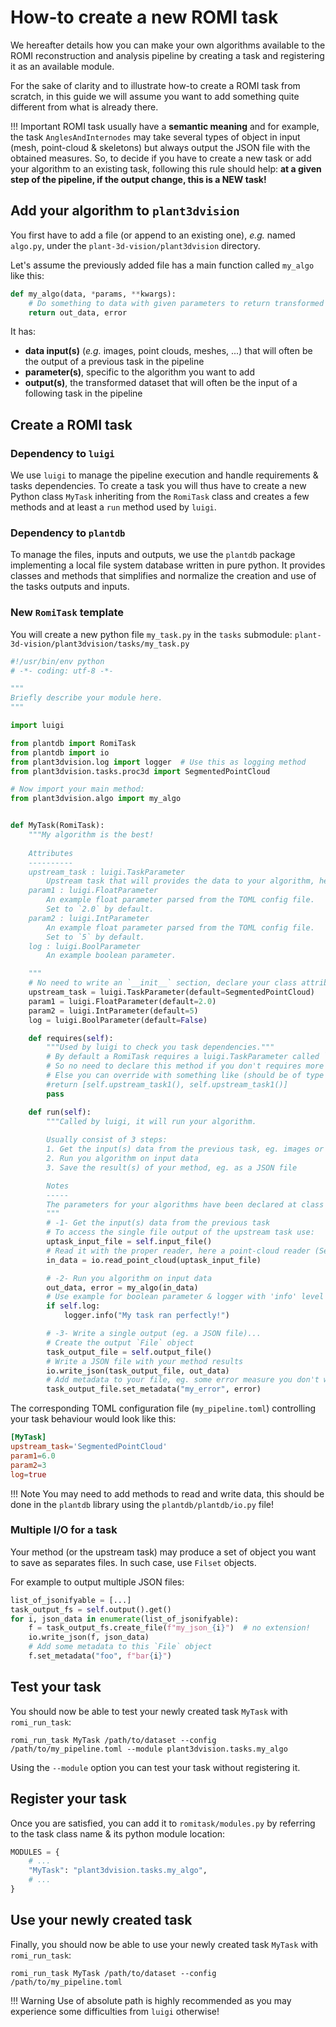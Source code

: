 How-to create a new ROMI task
=============================

We hereafter details how you can make your own algorithms available to the ROMI reconstruction and analysis pipeline by creating a task and registering it as an available module.

For the sake of clarity and to illustrate how-to create a ROMI task from scratch, in this guide we will assume you want to add something quite different from what is already there.

!!! Important 
    ROMI task usually have a **semantic meaning** and for example, the task `AnglesAndInternodes` may take several types of object in input (mesh, point-cloud & skeletons) but always output the JSON file with the obtained measures.
    So, to decide if you have to create a new task or add your algorithm to an existing task, following this rule should help: **at a given step of the pipeline, if the output change, this is a NEW task!**


## Add your algorithm to `plant3dvision`

You first have to add a file (or append to an existing one), *e.g.* named `algo.py`, under the `plant-3d-vision/plant3dvision` directory.

Let's assume the previously added file has a main function called `my_algo` like this:

```python
def my_algo(data, *params, **kwargs):
    # Do something to data with given parameters to return transformed data `out_data`
    return out_data, error
```

It has:

- **data input(s)** (*e.g.* images, point clouds, meshes, ...) that will often be the output of a previous task in the pipeline
- **parameter(s)**, specific to the algorithm you want to add
- **output(s)**, the transformed dataset that will often be the input of a following task in the pipeline


## Create a ROMI task

### Dependency to `luigi`

We use `luigi` to manage the pipeline execution and handle requirements & tasks dependencies.
To create a task you will thus have to create a new Python class `MyTask` inheriting from the `RomiTask` class and creates a few methods and at least a `run` method used by `luigi`.

### Dependency to `plantdb`

To manage the files, inputs and outputs, we use the `plantdb` package implementing a local file system database written in pure python.
It provides classes and methods that simplifies and normalize the creation and use of the tasks outputs and inputs.

### New `RomiTask` template

You will create a new python file `my_task.py` in the `tasks` submodule: `plant-3d-vision/plant3dvision/tasks/my_task.py`

```python
#!/usr/bin/env python
# -*- coding: utf-8 -*-

"""
Briefly describe your module here.
"""

import luigi

from plantdb import RomiTask
from plantdb import io
from plant3dvision.log import logger  # Use this as logging method
from plant3dvision.tasks.proc3d import SegmentedPointCloud

# Now import your main method:
from plant3dvision.algo import my_algo


def MyTask(RomiTask):
    """My algorithm is the best!
    
    Attributes
    ----------
    upstream_task : luigi.TaskParameter
        Upstream task that will provides the data to your algorithm, here `SegmentedPointCloud`.
    param1 : luigi.FloatParameter
        An example float parameter parsed from the TOML config file.
        Set to `2.0` by default.
    param2 : luigi.IntParameter
        An example float parameter parsed from the TOML config file.
        Set to `5` by default.
    log : luigi.BoolParameter
        An example boolean parameter.

    """
    # No need to write an `__init__` section, declare your class attributes as task parameters:
    upstream_task = luigi.TaskParameter(default=SegmentedPointCloud)
    param1 = luigi.FloatParameter(default=2.0)
    param2 = luigi.IntParameter(default=5)
    log = luigi.BoolParameter(default=False)

    def requires(self):
        """Used by luigi to check you task dependencies."""
        # By default a RomiTask requires a luigi.TaskParameter called `upstream_task`.
        # So no need to declare this method if you don't requires more than one upstream task!
        # Else you can override with something like (should be of type `luigi.TaskParameter`!):
        #return [self.upstream_task1(), self.upstream_task1()]
        pass

    def run(self):
        """Called by luigi, it will run your algorithm.
        
        Usually consist of 3 steps:
        1. Get the input(s) data from the previous task, eg. images or point clouds
        2. Run you algorithm on input data
        3. Save the result(s) of your method, eg. as a JSON file

        Notes
        -----
        The parameters for your algorithms have been declared at class instantiation!
        """
        # -1- Get the input(s) data from the previous task
        # To access the single file output of the upstream task use:
        uptask_input_file = self.input_file()
        # Read it with the proper reader, here a point-cloud reader (SegmentedPointCloud):
        in_data = io.read_point_cloud(uptask_input_file)

        # -2- Run you algorithm on input data
        out_data, error = my_algo(in_data)
        # Use example for boolean parameter & logger with 'info' level
        if self.log:
            logger.info("My task ran perfectly!")

        # -3- Write a single output (eg. a JSON file)...
        # Create the output `File` object
        task_output_file = self.output_file()
        # Write a JSON file with your method results
        io.write_json(task_output_file, out_data)
        # Add metadata to your file, eg. some error measure you don't want to include in the main output file:
        task_output_file.set_metadata("my_error", error)
```

The corresponding TOML configuration file (`my_pipeline.toml`) controlling your task behaviour would look like this:

```toml
[MyTask]
upstream_task='SegmentedPointCloud'
param1=6.0
param2=3
log=true
```

!!! Note
    You may need to add methods to read and write data, this should be done in the `plantdb` library using the `plantdb/plantdb/io.py` file!

### Multiple I/O for a task

Your method (or the upstream task) may produce a set of object you want to save as separates files. In such case, use `Filset` objects.

For example to output multiple JSON files:

```python
list_of_jsonifyable = [...]
task_output_fs = self.output().get()
for i, json_data in enumerate(list_of_jsonifyable):
    f = task_output_fs.create_file(f"my_json_{i}")  # no extension!
    io.write_json(f, json_data)
    # Add some metadata to this `File` object
    f.set_metadata("foo", f"bar{i}")
```


## Test your task

You should now be able to test your newly created task `MyTask` with `romi_run_task`:

```shell
romi_run_task MyTask /path/to/dataset --config /path/to/my_pipeline.toml --module plant3dvision.tasks.my_algo
```

Using the `--module` option you can test your task without registering it.

## Register your task

Once you are satisfied, you can add it to `romitask/modules.py` by referring to the task class name & its python module location:

```python
MODULES = {
    # ...
    "MyTask": "plant3dvision.tasks.my_algo",
    # ...
}
```


## Use your newly created task

Finally, you should now be able to use your newly created task `MyTask` with `romi_run_task`:

```shell
romi_run_task MyTask /path/to/dataset --config /path/to/my_pipeline.toml
```

!!! Warning
    Use of absolute path is highly recommended as you may experience some difficulties from `luigi` otherwise!